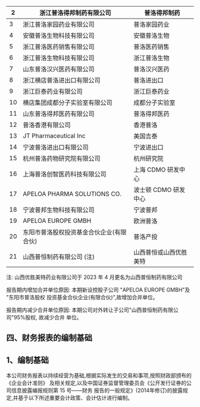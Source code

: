 | 2  | 浙江普洛得邦制药有限公司                | 普洛得邦制药        |
|----|-----------------------------|---------------|
| 3  | 浙江普洛家园药业有限公司                | 普洛家园药业        |
| 4  | 安徽普洛生物科技有限公司                | 安徽普洛生物        |
| 5  | 浙江普洛医药销售有限公司                | 普洛医药销售        |
| 6  | 浙江普洛生物科技有限公司                | 浙江普洛生物        |
| 7  | 山东普洛汉兴医药有限公司                | 普洛汉兴医药        |
| 8  | 浙江横店普洛进出口有限公司               | 普洛进出口         |
| 9  | 浙江巨泰药业有限公司                  | 浙江巨泰药业        |
| 10 | 横店集团成都分子实验室有限公司             | 成都分子实验室       |
| 11 | 山东普洛得邦医药有限公司                | 普洛得邦医药        |
| 12 | 普洛香港有限公司                    | 香港普洛          |
| 13 | JT Pharmaceutical Inc       | 美国吉泰          |
| 14 | 宁波普洛进出口有限公司                 | 宁波进出口         |
| 15 | 杭州普洛药物研究院有限公司               | 杭州研究院         |
| 16 | 上海普洛创智医药科技有限公司              | 上海 CDMO 研发中心  |
| 17 | APELOA PHARMA SOLUTIONS CO. | 波士顿 CDMO 研发中心 |
| 18 | 宁波普邦生物科技有限公司                | 宁波普邦          |
| 19 | APELOA EUROPE GMBH          | 欧洲普洛          |
| 20 | 东阳市普洛股权投资基金合伙企业(有限合伙)       | 普洛产投          |
| 21 | 山西普恒制药有限公司 (注)              | 山西普恒或山西优胜美特   |

注: 山西优胜美特药业有限公司于 2023 年 4 月更名为山西普恒制药有限公司

报告期内增加合并单位原因: 本期新设控股子公司 "APELOA EUROPE GMBH"及 "东阳市普洛股权 投资基金合伙企业(有限合伙)",故增加合并单位。

报告期内减少合并单位原因: 本期公司对外转让子公司"山西普恒制药有限公司"95%股权, 故减少合并 单位。

## 四、财务报表的编制基础

## 1、编制基础

本公司财务报表以持续经营为基础,根据实际发生的交易和事项,按照财政部颁布的《企业会计准则》 及相关规定,以及中国证券监督管理委员会《公开发行证券的公司信息披露编报规则第 15 号——财务 报告的一般规定》(2014年修订)的披露规定,并基于以下所述重要会计政策、会计估计进行编制。